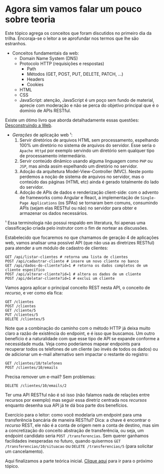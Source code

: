 # Agora sim vamos falar um pouco sobre teoria

Este tópico agrega os conceitos que foram discutidos no primeiro dia da trilha.
Encoraja-se o leitor a se aprofundar nos termos que lhe são estranhos.

* Conceitos fundamentais da web:
  * Domain Name System (DNS)
  * Protocolo HTTP (requisições e respostas)
    * Path
    * Métodos (GET, POST, PUT, DELETE, PATCH, ...)
    * Headers
    * Cookies
  * HTML
  * CSS
  * JavaScript: atenção, JavaScript é um poço sem fundo de material, aprecie com moderação
e não se perca do objetivo principal que é o domínio de APIs RESTful.

Existe um ótimo livro que aborda detalhadamente essas questões: [Desconstruindo a Web](https://www.casadocodigo.com.br/products/livro-desconstruindo-web).

* *Gerações* de aplicação web ¹:
  1. Servir diretórios de arquivos HTML sem processamento, espelhando 100% um diretório
no sistema de arquivos do servidor. Esse seria o `Apache Httpd` por exemplo servindo
um diretório sem qualquer tipo de processamento intermediário.
  2. Servir conteúdo dinâmico usando alguma linguagem como `PHP` ou `JSP`, mas ainda
assim espelhando um diretório no servidor.
  3. Adoção da arquitetura Model-View-Controller (MVC). Neste ponto perdemos a noção
de sistema de arquivos no servidor, mas o conteúdo das páginas (HTML etc) ainda é
gerado totalmente do lado do servidor.
  4. Adoção de APIs de dados e renderização client-side: com o advento de frameworks como
Angular e React, a implementação de `Single-Page Applications` (os SPAs) se tornaram
bem comuns, consumindo APIs (sejam elas RESTful ou não) no servidor para obter e armazenar
os dados necessários.

¹ Essa terminologia não possui respaldo em literatura, foi apenas uma classificação
criada pelo instrutor com o fim de nortear as discussões.

Estabelecido que focaremos no que chamamos de geração 4 de aplicações web, vamos analisar
uma possível API (que não usa as diretrizes RESTful) para atender a um módulo de cadastro
de clientes:

```
GET /api/listar-clientes # retorna uma lista de clientes
POST /api/cadastrar-cliente # insere um novo cliente no banco
GET /api/dados-do-cliente?id=1 # retorna os dados completos de um cliente específico
POST /api/alterar-cliente?id=1 # altera os dados de um cliente
POST /api/deletar-cliente?id=1 # exclui um cliente
```

Vamos agora aplicar o principal conceito REST nesta API, o conceito de *recurso*, e ver
como ela fica:

```
GET /clientes
POST /clientes
GET /cliente/5
PUT /clientes/5
DELETE /clientes/5
```

Note que a combinação do caminho com o método HTTP já deixa muito claro a razão de
existência do endpoint, e é isso que buscamos. Um outro benefício é a naturalidade com
que esse tipo de API se expande conforme a necessidade muda. Veja como poderíamos
mapear endpoints para recuperar todos os telefones de um cliente (ao invés de todos
os dados) ou de adicionar um e-mail alternativo sem impactar o restante do registro:

```
GET /clientes/10/telefones
POST /clientes/10/emails
```

Precisa remover um e-mail? Sem problemas:

```
DELETE /clientes/10/emails/2
```

Ter uma API RESTful não é só isso (não falamos nada de relações entre recursos por
exemplo) mas seguir essa diretriz centrada nos *recursos* enquanto desenha sua API
já te dá boa parte dos benefícios.

Exercício para o leitor: como você modelaria um endpoint para uma transferência bancária
de maneira RESTful? Dica: a chave é encontrar o *recurso* REST, ele não é a conta de origem nem a conta de destino, mas sim a concretização do conceito abstração de transferência, ou seja, um endpoint candidato seria `POST /transferencias`. Sem querer
ganhamos facilidades inesperadas no futuro, quando quisermos `GET /transferencias/10/situacao` ou `DELETE /transferencias/5` (para solicitar um cancelamento).

Aqui finalizamos a parte teórica inicial.
[Clique aqui](03_hora_de_especificar.md) para ir para o próximo tópico.

